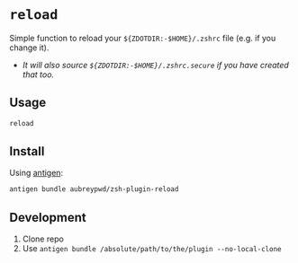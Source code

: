 # `reload`

Simple function to reload your `${ZDOTDIR:-$HOME}/.zshrc` file (e.g. if you change it).

- _It will also source `${ZDOTDIR:-$HOME}/.zshrc.secure` if you have created that too._

## Usage

```bash
reload
```

## Install

Using [antigen](https://github.com/zsh-users/antigen):

```bash
antigen bundle aubreypwd/zsh-plugin-reload
```

## Development

1. Clone repo
2. Use `antigen bundle /absolute/path/to/the/plugin --no-local-clone`